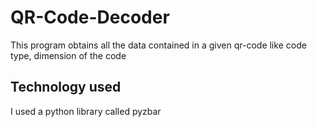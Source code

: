 # QR-Code-Decoder
This program obtains all the data contained in a given qr-code like code type, dimension of the code

## Technology used
I used a python library called pyzbar
